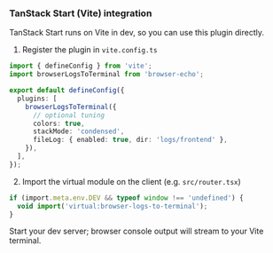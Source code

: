### TanStack Start (Vite) integration

TanStack Start runs on Vite in dev, so you can use this plugin directly.

1) Register the plugin in `vite.config.ts`

```ts
import { defineConfig } from 'vite';
import browserLogsToTerminal from 'browser-echo';

export default defineConfig({
  plugins: [
    browserLogsToTerminal({
      // optional tuning
      colors: true,
      stackMode: 'condensed',
      fileLog: { enabled: true, dir: 'logs/frontend' },
    }),
  ],
});
```

2) Import the virtual module on the client (e.g. `src/router.tsx`)

```ts
if (import.meta.env.DEV && typeof window !== 'undefined') {
  void import('virtual:browser-logs-to-terminal');
}
```

Start your dev server; browser console output will stream to your Vite terminal.
